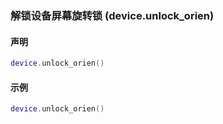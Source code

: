 ### 解锁设备屏幕旋转锁 \(**device\.unlock\_orien**\)


#### 声明
```lua
device.unlock_orien()
```

#### 示例  
```lua
device.unlock_orien()
```

